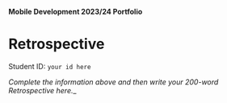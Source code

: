 **Mobile Development 2023/24 Portfolio**
# Retrospective

Student ID: `your id here`

_Complete the information above and then write your 200-word Retrospective here.__